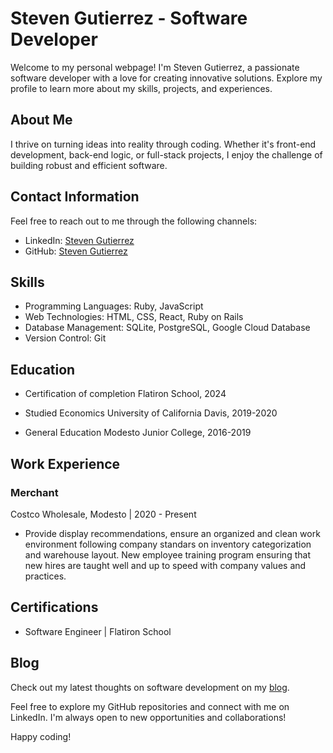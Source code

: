 # Steven Gutierrez - Software Developer

Welcome to my personal webpage! I'm Steven Gutierrez, a passionate software developer with a love for creating innovative solutions. Explore my profile to learn more about my skills, projects, and experiences.

## About Me

I thrive on turning ideas into reality through coding. Whether it's front-end development, back-end logic, or full-stack projects, I enjoy the challenge of building robust and efficient software.

## Contact Information

Feel free to reach out to me through the following channels:

- LinkedIn: [Steven Gutierrez](https://www.linkedin.com/in/soysteven/)
- GitHub: [Steven Gutierrez](https://github.com/Succorro)

## Skills

- Programming Languages: Ruby, JavaScript
- Web Technologies: HTML, CSS, React, Ruby on Rails
- Database Management: SQLite, PostgreSQL, Google Cloud Database
- Version Control: Git

## Education

- Certification of completion
  Flatiron School, 2024

- Studied Economics
  University of California Davis, 2019-2020

- General Education
  Modesto Junior College, 2016-2019

## Work Experience

### Merchant

Costco Wholesale, Modesto | 2020 - Present

- Provide display recommendations, ensure an organized and clean work environment following company standars on inventory categorization and warehouse layout. New employee training program ensuring that new hires are taught well and up to speed with company values and practices.

## Certifications

- Software Engineer | Flatiron School

## Blog

Check out my latest thoughts on software development on my [blog](https://dev.to/succorro).

Feel free to explore my GitHub repositories and connect with me on LinkedIn. I'm always open to new opportunities and collaborations!

Happy coding!
